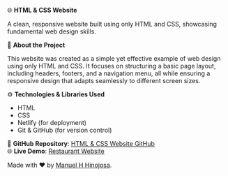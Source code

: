 🌐 **HTML & CSS Website**

A clean, responsive website built using only HTML and CSS, showcasing fundamental web design skills.

📝 **About the Project**

This website was created as a simple yet effective example of web design using only HTML and CSS. It focuses on structuring a basic page layout, including headers, footers, and a navigation menu, all while ensuring a responsive design that adapts seamlessly to different screen sizes.

⚙️ **Technologies & Libraries Used**

- HTML
- CSS
- Netlify (for deployment)
- Git & GitHub (for version control)

🔗 **GitHub Repository**: [HTML & CSS Website GitHub](https://github.com/Manuelhhinojosa/HTML-CSS)  
🌐 **Live Demo**: [Restaurant Website](https://restaurantmhh.netlify.app)

Made with ❤️ by [Manuel H Hinojosa](https://manuelhinojosa.netlify.app).
